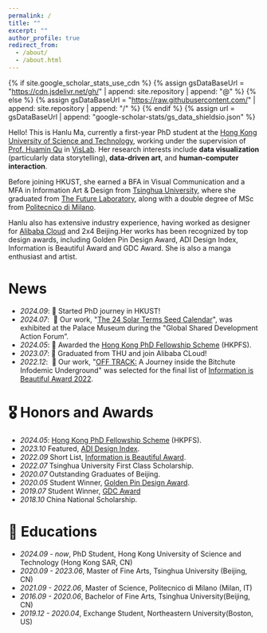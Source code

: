 ```yaml
---
permalink: /
title: ""
excerpt: ""
author_profile: true
redirect_from: 
  - /about/
  - /about.html
---
```


{% if site.google_scholar_stats_use_cdn %}
{% assign gsDataBaseUrl = "https://cdn.jsdelivr.net/gh/" | append: site.repository | append: "@" %}
{% else %}
{% assign gsDataBaseUrl = "https://raw.githubusercontent.com/" | append: site.repository | append: "/" %}
{% endif %}
{% assign url = gsDataBaseUrl | append: "google-scholar-stats/gs_data_shieldsio.json" %}

<span class='anchor' id='about-me'></span>

Hello! This is Hanlu Ma, currently a first-year PhD student at the [Hong Kong University of Science and Technology](https://hkust.edu.hk/zh-hant), working under the supervision of [Prof. Huamin Qu](http://huamin.org/) in [VisLab](http://vis.cse.ust.hk/index.html). Her research interests include **data visualization** (particularly data storytelling), **data-driven art**, and **human-computer interaction**. 

Before joining HKUST, she earned a BFA in Visual Communication and a MFA in Information Art & Design from [Tsinghua University](https://www.tsinghua.edu.cn/), where she graduated from [The Future Laboratory](https://thfl.tsinghua.edu.cn/en/), along with a double degree of MSc from [Politecnico di Milano](https://www.polimi.it/).

Hanlu also has extensive industry experience, having worked as designer for [Alibaba Cloud](https://www.alibabacloud.com/en?_p_lc=1) and 2x4 Beijing.Her works has been recognized by top design awards, including Golden Pin Design Award, ADI Design Index, Information is Beautiful Award and GDC Award. She is also a manga enthusiast and artist.


# News
- *2024.09*: 🎉 Started PhD journey in HKUST!
- *2024.07*: &nbsp;🌱 Our work, "[The 24 Solar Terms Seed Calendar](https://www.behance.net/gallery/98618717/The-SEEDTOPIA-24-Solar-Terms-Seeds-Calendar)", was exhibited at the Palace Museum during the "Global Shared Development Action Forum”.
- *2024.05*: 🎉 Awarded the [Hong Kong PhD Fellowship Scheme](https://cerg1.ugc.edu.hk/hkpfs/index.html) (HKPFS).
- *2023.07*: 🎉 Graduated from THU and join Alibaba CLoud!
- *2022.12*: &nbsp;👾 Our work, "[OFF TRACK:](https://group02-dd17.github.io/offtrack/) A Journey inside the Bitchute Infodemic Underground" was selected for the final list of [Information is Beautiful Award 2022](https://www.informationisbeautifulawards.com/showcase/5403-off-track-a-journey-inside-the-bitchute-infodemic-underground). 

<!--# Publications 

<div class='paper-box'><div class='paper-box-image'><div><div class="badge">CVPR 2016</div><img src='images/500x300.png' alt="sym" width="100%"></div></div>
<div class='paper-box-text' markdown="1">

[Deep Residual Learning for Image Recognition](https://openaccess.thecvf.com/content_cvpr_2016/papers/He_Deep_Residual_Learning_CVPR_2016_paper.pdf)

**Kaiming He**, Xiangyu Zhang, Shaoqing Ren, Jian Sun

[**Project**](https://scholar.google.com/citations?view_op=view_citation&hl=zh-CN&user=DhtAFkwAAAAJ&citation_for_view=DhtAFkwAAAAJ:ALROH1vI_8AC) <strong><span class='show_paper_citations' data='DhtAFkwAAAAJ:ALROH1vI_8AC'></span></strong>
- Lorem ipsum dolor sit amet, consectetur adipiscing elit. Vivamus ornare aliquet ipsum, ac tempus justo dapibus sit amet. 
</div>
</div>

- [Lorem ipsum dolor sit amet, consectetur adipiscing elit. Vivamus ornare aliquet ipsum, ac tempus justo dapibus sit amet](https://github.com), A, B, C, **CVPR 2020**
-->

# 🎖 Honors and Awards
- *2024.05*: [Hong Kong PhD Fellowship Scheme](https://cerg1.ugc.edu.hk/hkpfs/index.html) (HKPFS).
- *2023.10* Featured, [ADI Design Index](https://www.adi-design.org/adi-design-index.html). 
- *2022.09* Short List, [Information is Beautiful Award](https://www.informationisbeautifulawards.com/).
- *2022.07* Tsinghua University First Class Scholarship.
- *2020.07* Outstanding Graduates of Beijing.
- *2020.05* Student Winner, [Golden Pin Design Award](https://goldenpin.org.tw/en).
- *2019.07* Student Winner, [GDC Award](https://gdc.sgda.cc/homepage?lang=en)
- *2018.10* China National Scholarship.


# 📖 Educations
- *2024.09 - now*, PhD Student, Hong Kong University of Science and Technology (Hong Kong SAR, CN)
- *2020.09 - 2023.06*, Master of Fine Arts, Tsinghua University (Beijing, CN)
- *2021.09 - 2022.06*, Master of Science, Politecnico di Milano (Milan, IT)
- *2016.09 - 2020.06*, Bachelor of Fine Arts, Tsinghua University(Beijing, CN)
- *2019.12 - 2020.04*, Exchange Student, Northeastern University(Boston, US)
